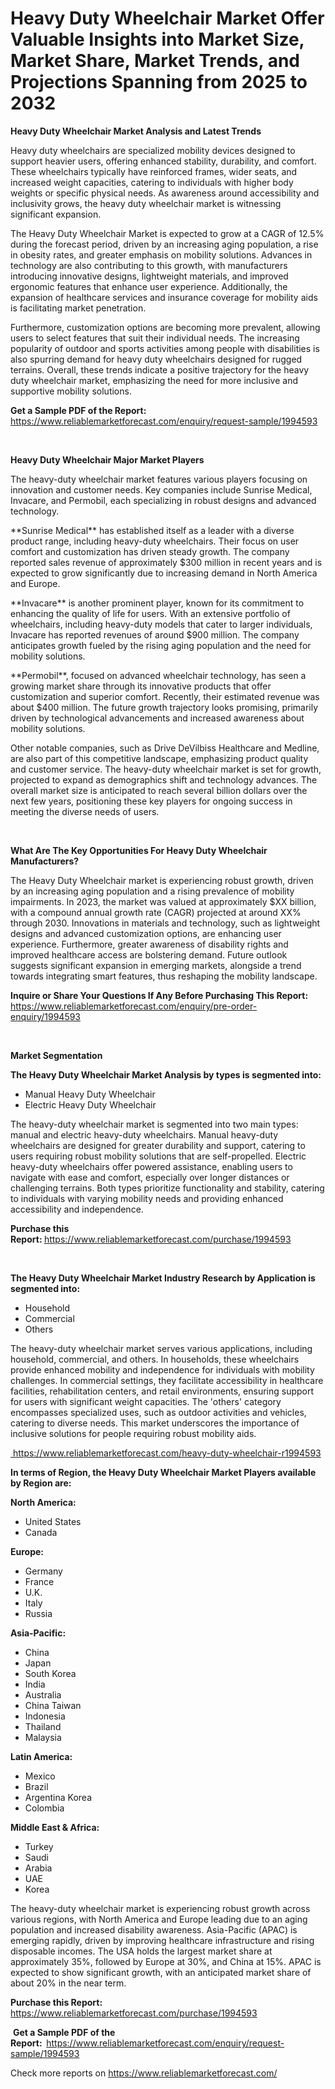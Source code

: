 <p><h1>Heavy Duty Wheelchair Market Offer Valuable Insights into Market Size, Market Share, Market Trends, and Projections Spanning from 2025 to 2032</h1></p><p><strong>Heavy Duty Wheelchair Market Analysis and Latest Trends</strong></p>
<p><p>Heavy duty wheelchairs are specialized mobility devices designed to support heavier users, offering enhanced stability, durability, and comfort. These wheelchairs typically have reinforced frames, wider seats, and increased weight capacities, catering to individuals with higher body weights or specific physical needs. As awareness around accessibility and inclusivity grows, the heavy duty wheelchair market is witnessing significant expansion.</p><p>The Heavy Duty Wheelchair Market is expected to grow at a CAGR of 12.5% during the forecast period, driven by an increasing aging population, a rise in obesity rates, and greater emphasis on mobility solutions. Advances in technology are also contributing to this growth, with manufacturers introducing innovative designs, lightweight materials, and improved ergonomic features that enhance user experience. Additionally, the expansion of healthcare services and insurance coverage for mobility aids is facilitating market penetration.</p><p>Furthermore, customization options are becoming more prevalent, allowing users to select features that suit their individual needs. The increasing popularity of outdoor and sports activities among people with disabilities is also spurring demand for heavy duty wheelchairs designed for rugged terrains. Overall, these trends indicate a positive trajectory for the heavy duty wheelchair market, emphasizing the need for more inclusive and supportive mobility solutions.</p></p>
<p><strong>Get a Sample PDF of the Report:&nbsp;</strong> <a href="https://www.reliablemarketforecast.com/enquiry/request-sample/1994593?utm_campaign=2603&utm_medium=2&utm_source=Github&utm_content=ia&utm_term=04032025&utm_id=heavy-duty-wheelchair">https://www.reliablemarketforecast.com/enquiry/request-sample/1994593</a></p>
<p>&nbsp;</p>
<p><strong>Heavy Duty Wheelchair Major Market Players</strong></p>
<p><p>The heavy-duty wheelchair market features various players focusing on innovation and customer needs. Key companies include Sunrise Medical, Invacare, and Permobil, each specializing in robust designs and advanced technology.</p><p>**Sunrise Medical** has established itself as a leader with a diverse product range, including heavy-duty wheelchairs. Their focus on user comfort and customization has driven steady growth. The company reported sales revenue of approximately $300 million in recent years and is expected to grow significantly due to increasing demand in North America and Europe.</p><p>**Invacare** is another prominent player, known for its commitment to enhancing the quality of life for users. With an extensive portfolio of wheelchairs, including heavy-duty models that cater to larger individuals, Invacare has reported revenues of around $900 million. The company anticipates growth fueled by the rising aging population and the need for mobility solutions.</p><p>**Permobil**, focused on advanced wheelchair technology, has seen a growing market share through its innovative products that offer customization and superior comfort. Recently, their estimated revenue was about $400 million. The future growth trajectory looks promising, primarily driven by technological advancements and increased awareness about mobility solutions.</p><p>Other notable companies, such as Drive DeVilbiss Healthcare and Medline, are also part of this competitive landscape, emphasizing product quality and customer service. The heavy-duty wheelchair market is set for growth, projected to expand as demographics shift and technology advances. The overall market size is anticipated to reach several billion dollars over the next few years, positioning these key players for ongoing success in meeting the diverse needs of users.</p></p>
<p>&nbsp;</p>
<p><strong>What Are The Key Opportunities For Heavy Duty Wheelchair Manufacturers?</strong></p>
<p><p>The Heavy Duty Wheelchair market is experiencing robust growth, driven by an increasing aging population and a rising prevalence of mobility impairments. In 2023, the market was valued at approximately $XX billion, with a compound annual growth rate (CAGR) projected at around XX% through 2030. Innovations in materials and technology, such as lightweight designs and advanced customization options, are enhancing user experience. Furthermore, greater awareness of disability rights and improved healthcare access are bolstering demand. Future outlook suggests significant expansion in emerging markets, alongside a trend towards integrating smart features, thus reshaping the mobility landscape.</p></p>
<p><strong>Inquire or Share Your Questions If Any Before Purchasing This Report:</strong> <a href="https://www.reliablemarketforecast.com/enquiry/pre-order-enquiry/1994593?utm_campaign=2603&utm_medium=2&utm_source=Github&utm_content=ia&utm_term=04032025&utm_id=heavy-duty-wheelchair">https://www.reliablemarketforecast.com/enquiry/pre-order-enquiry/1994593</a></p>
<p>&nbsp;</p>
<p><strong>Market Segmentation</strong></p>
<p><strong>The Heavy Duty Wheelchair Market Analysis by types is segmented into:</strong></p>
<p><ul><li>Manual Heavy Duty Wheelchair</li><li>Electric Heavy Duty Wheelchair</li></ul></p>
<p><p>The heavy-duty wheelchair market is segmented into two main types: manual and electric heavy-duty wheelchairs. Manual heavy-duty wheelchairs are designed for greater durability and support, catering to users requiring robust mobility solutions that are self-propelled. Electric heavy-duty wheelchairs offer powered assistance, enabling users to navigate with ease and comfort, especially over longer distances or challenging terrains. Both types prioritize functionality and stability, catering to individuals with varying mobility needs and providing enhanced accessibility and independence.</p></p>
<p><strong>Purchase this Report:&nbsp;</strong><a href="https://www.reliablemarketforecast.com/purchase/1994593?utm_campaign=2603&utm_medium=2&utm_source=Github&utm_content=ia&utm_term=04032025&utm_id=heavy-duty-wheelchair">https://www.reliablemarketforecast.com/purchase/1994593</a></p>
<p>&nbsp;</p>
<p><strong>The Heavy Duty Wheelchair Market Industry Research by Application is segmented into:</strong></p>
<p><ul><li>Household</li><li>Commercial</li><li>Others</li></ul></p>
<p><p>The heavy-duty wheelchair market serves various applications, including household, commercial, and others. In households, these wheelchairs provide enhanced mobility and independence for individuals with mobility challenges. In commercial settings, they facilitate accessibility in healthcare facilities, rehabilitation centers, and retail environments, ensuring support for users with significant weight capacities. The 'others' category encompasses specialized uses, such as outdoor activities and vehicles, catering to diverse needs. This market underscores the importance of inclusive solutions for people requiring robust mobility aids.</p></p>
<p><a href="https://www.reliablemarketforecast.com/heavy-duty-wheelchair-r1994593?utm_campaign=2603&utm_medium=2&utm_source=Github&utm_content=ia&utm_term=04032025&utm_id=heavy-duty-wheelchair">&nbsp;https://www.reliablemarketforecast.com/heavy-duty-wheelchair-r1994593</a></p>
<p><strong>In terms of Region, the Heavy Duty Wheelchair Market Players available by Region are:</strong></p>
<p>
    <p> <strong> North America: </strong>
        <ul>
            <li>United States</li>
            <li>Canada</li>
        </ul>
        </p> 
    <p> <strong> Europe: </strong>
        <ul>
            <li>Germany</li>
            <li>France</li>
            <li>U.K.</li>
            <li>Italy</li>
            <li>Russia</li>
        </ul>
        </p> 
    <p> <strong> Asia-Pacific: </strong>
        <ul>
            <li>China</li>
            <li>Japan</li>
            <li>South Korea</li>
            <li>India</li>
            <li>Australia</li>
            <li>China Taiwan</li>
            <li>Indonesia</li>
            <li>Thailand</li>
            <li>Malaysia</li>
        </ul>
        </p> 
    <p> <strong> Latin America: </strong>
        <ul>
            <li>Mexico</li>
            <li>Brazil</li>
            <li>Argentina Korea</li>
            <li>Colombia</li>
        </ul>
        </p> 
    <p> <strong> Middle East & Africa: </strong>
        <ul>
            <li>Turkey</li>
            <li>Saudi</li>
            <li>Arabia</li>
            <li>UAE</li>
            <li>Korea</li>
        </ul>
    </p>
    </p>
<p><p>The heavy-duty wheelchair market is experiencing robust growth across various regions, with North America and Europe leading due to an aging population and increased disability awareness. Asia-Pacific (APAC) is emerging rapidly, driven by improving healthcare infrastructure and rising disposable incomes. The USA holds the largest market share at approximately 35%, followed by Europe at 30%, and China at 15%. APAC is expected to show significant growth, with an anticipated market share of about 20% in the near term.</p></p>
<p><strong>Purchase this Report: </strong><a href="https://www.reliablemarketforecast.com/purchase/1994593?utm_campaign=2603&utm_medium=2&utm_source=Github&utm_content=ia&utm_term=04032025&utm_id=heavy-duty-wheelchair">https://www.reliablemarketforecast.com/purchase/1994593</a></p>
<p>&nbsp;<strong>Get a Sample PDF of the Report:&nbsp;&nbsp;</strong><a href="https://www.reliablemarketforecast.com/enquiry/request-sample/1994593?utm_campaign=2603&utm_medium=2&utm_source=Github&utm_content=ia&utm_term=04032025&utm_id=heavy-duty-wheelchair">https://www.reliablemarketforecast.com/enquiry/request-sample/1994593</a></p>
<p><strong></strong></p>
<p>Check more reports on <a href="https://www.reliablemarketforecast.com/?utm_campaign=2603&utm_medium=2&utm_source=Github&utm_content=ia&utm_term=04032025&utm_id=heavy-duty-wheelchair">https://www.reliablemarketforecast.com/</a></p>